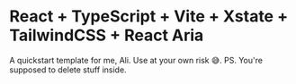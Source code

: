 # React + TypeScript + Vite + Xstate + TailwindCSS + React Aria

A quickstart template for me, Ali. Use at your own risk 😅.
PS. You're supposed to delete stuff inside.
